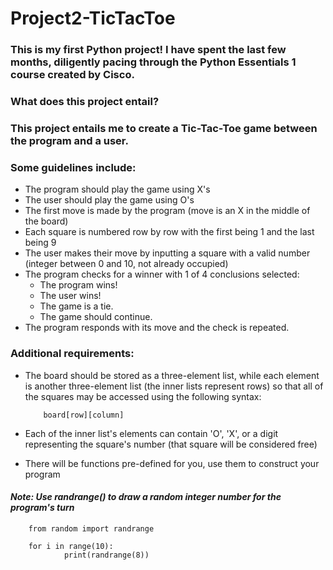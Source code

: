 # Project2-TicTacToe
### This is my first Python project! I have spent the last few months, diligently pacing through the Python Essentials 1 course created by Cisco. 

### What does this project entail?
### This project entails me to create a Tic-Tac-Toe game between the program and a user. 
### Some guidelines include:
- The program should play the game using X's
- The user should play the game using O's
- The first move is made by the program (move is an X in the middle of the board)
- Each square is numbered row by row with the first being 1 and the last being 9
- The user makes their move by inputting a square with a valid number (integer between 0 and 10, not already occupied)
- The program checks for a winner with 1 of 4 conclusions selected:
  - The program wins!
  - The user wins!
  - The game is a tie.
  - The game should continue.
- The program responds with its move and the check is repeated.

### Additional requirements:
- The board should be stored as a three-element list, while each element is another three-element list (the inner lists represent rows) so that all of the squares may be accessed using the following syntax:
  
          board[row][column]
- Each of the inner list's elements can contain 'O', 'X', or a digit representing the square's number (that square will be considered free)
- There will be functions pre-defined for you, use them to construct your program

#### ***Note: Use randrange() to draw a random integer number for the program's turn***

        from random import randrange

        for i in range(10):
                print(randrange(8))

			
	
	
